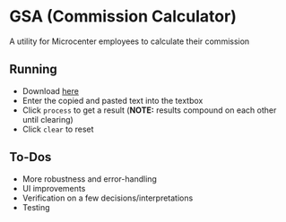 # GSA (Commission Calculator)
A utility for Microcenter employees to calculate their commission

## Running
* Download [here](https://drive.google.com/file/d/1hifkyjuOCbAK0tx6nChhQ1AJ9L1dHNST/view?usp=sharing)
* Enter the copied and pasted text into the textbox
* Click `process` to get a result (**NOTE:** results compound on each other until clearing)
* Click `clear` to reset

## To-Dos
* More robustness and error-handling
* UI improvements
* Verification on a few decisions/interpretations
* Testing
